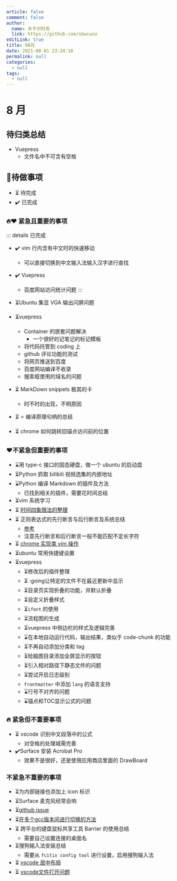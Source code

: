 ```yaml
---
article: false
comment: false
author: 
  name: 木子识时务
  link: https://github.com/sbwcwso
editLink: true
title: 08月
date: 2021-08-01 23:24:18
permalink: null
categories: 
  - null
tags: 
  - null
---
```


# 8 月

## 待归类总结

- Vuepress
  - 文件名中不可含有空格

## 📔待做事项

- ⏳ 待完成
- ✔️ 已完成


### 🔥❤️ 紧急且重要的事项

::: details 已完成
- ✔️ vim 行内含有中文时的快速移动
  - 可以直接切换到中文输入法输入汉字进行查找
- ✔️ Vuepress
  - 百度网站访问统计问题
:::

- ⏳Ubuntu 集显 VGA 输出闪屏问题
- ⏳vuepress
  - Container 的嵌套问题解决
    - 一个很好的记笔记的标记模板
  - 将代码托管到 coding 上
  - github 评论功能的测试
  - 将网页推送到百度
  - 百度网站编译不收录
  - 搜索框使用的域名的问题

- ⏳ MarkDown snippets 极其的卡
  - 时不时的出现，不明原因

- ⏳ ⭐ 编译原理句柄的总结

- ⏳ chrome 如何跳转回锚点访问前的位置

### ❤️不紧急但重要的事项

- ⌛用 type-c 接口的固态硬盘，做一个 ubuntu 的启动盘
- ⏳Python 抓取 bilibili 视频选集的内嵌地址
- ⌛Python 编译 Markdown 的插件及方法
  - 已找到相关的插件，需要花时间总结
- ⏳vim 系统学习
- ⏳ [时间四象限法的整理](https://zh.wikipedia.org/zh-cn/%E6%97%B6%E9%97%B4%E7%AE%A1%E7%90%86)
- ⏳ 正则表达式的先行断言与后行断言及系统总结
  - [参考](https://www.runoob.com/w3cnote/reg-lookahead-lookbehind.html)
  - 注意先行断言和后行断言一般不能匹配不定长字符
- ⏳ [chrome 实现类 vim 操作](https://chrome.google.com/webstore/detail/vimium/dbepggeogbaibhgnhhndojpepiihcmeb)
- ⏳ubuntu 常用快捷键设置
- ⏳vuepress
  - ⏳修改后的插件整理
  - ⏳ :going让特定的文件不在最近更新中显示
  - ⏳目录页实现折叠的功能，并默认折叠
  - ⏳自定义折叠样式
  - ⏳`ifont` 的使用
  - ⏳流程图的生成
  - ⏳vuepress 中侧边栏的样式及逻辑完善
  - ⌛在本地自动运行代码，输出结果，类似于 code-chunk 的功能
  - ⏳不再自动添加分类和 tag
  - ⏳给脑图目录添加全屏显示的按钮
  - ⏳引入相对路径下静态文件的问题
  - ⏳尝试开启日志级别
  - `frontmatter` 中添加 `lang` 的语言支持
  - ⌛行号不对齐的问题
  - ⌛锚点和TOC显示公式的问题

### 🔥 紧急但不重要事项

- ⏳ vscode 识别中文段落中的公式
  - 对空格的处理城需完善
- ✔️Surface 安装 Acrobat Pro
  - 效果不是很好，还是使用应用商店里面的 DrawBoard

### 不紧急不重要的事项

- ⏳为内部链接也添加上 icon 标识
- ⏳Surface 麦克风经常会响
- ⏳[github issue](https://github.com/marlonrichert/zsh-autocomplete/discussions/240)
- ⏳[在多个gcc版本间进行切换的方法](https://linuxconfig.org/how-to-switch-between-multiple-gcc-and-g-compiler-versions-on-ubuntu-20-04-lts-focal-fossa)
- ⏳ 跨平台的键盘鼠标共享工具 Barrier 的使用总结
  - 需要自己设置连接的桌面名  
- ⏳搜狗输入法安装总结
  - 需要从 `fcitix config tool` 进行设置，启用搜狗输入法
- ⏳ [vscode 居中布局](https://jingyan.baidu.com/article/9158e0006e04d8e3541228f3.html)
- ⏳ [vscode文件打开问题](https://blog.csdn.net/qq_22551385/article/details/82287502)
